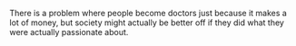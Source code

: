 There is a problem where people become doctors just because it makes a lot of money, but society might actually be better off if they did what they were actually passionate about.